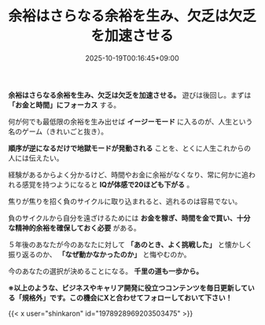﻿---
title: "余裕はさらなる余裕を生み、欠乏は欠乏を加速させる"
date: 2025-10-19T00:16:45+09:00
draft: false
---

**余裕はさらなる余裕を生み、欠乏は欠乏を加速させる。** 遊びは後回し。まずは **「お金と時間」にフォーカス** する。

何が何でも最低限の余裕を生み出せば **イージーモード** に入るのが、人生という名のゲーム（きれいごと抜き）。

**順序が逆になるだけで地獄モードが発動される** ことを、とくに人生これからの人には伝えたい。



経験があるからよく分かるけど、時間やお金に余裕がなくなり、常に何かに追われる感覚を持つようになると **IQが体感で20ほども下がる** 。

焦りが焦りを招く負のサイクルに取り込まれると、逃れるのは容易でない。



負のサイクルから自分を遠ざけるためには **お金を稼ぎ、時間を金で買い、十分な精神的余裕を確保しておく必要** がある。

５年後のあなたが今のあなたに対して **「あのとき、よく挑戦した」** と懐かしく振り返るのか、 **「なぜ動かなかったのか」** と悔やむのか。

今のあなたの選択が決めることになる。 **千里の道も一歩から。**



**※以上のような、ビジネスやキャリア開発に役立つコンテンツを毎日更新している「規格外」です。この機会にXと合わせてフォローしておいて下さい！**



{{< x user="shinkaron" id="1978928969203503475" >}}